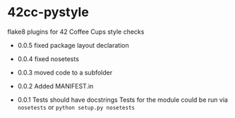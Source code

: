 # 42cc-pystyle
flake8 plugins for 42 Coffee Cups style checks

- 0.0.5
fixed package layout declaration

- 0.0.4
fixed nosetests

- 0.0.3
moved code to a subfolder

- 0.0.2
Added MANIFEST.in

- 0.0.1
Tests should have docstrings
Tests for the module could be run via `nosetests` or `python setup.py nosetests`